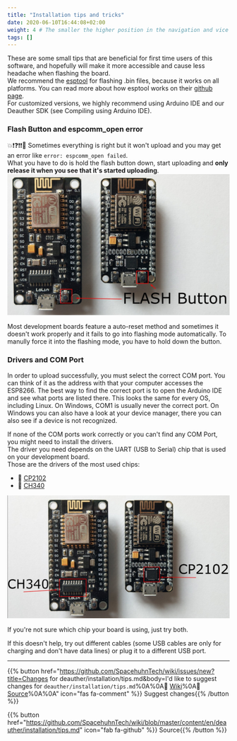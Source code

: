 ```yaml
---
title: "Installation tips and tricks"
date: 2020-06-10T16:44:08+02:00
weight: 4 # The smaller the higher position in the navigation and vice versa
tags: []
---
```


These are some small tips that are beneficial for first time users of this software, and hopefully will make it more accessible and cause less headache when flashing the board.  
We recommend the [esptool](https://github.com/espressif/esptool) for flashing .bin files, because it works on all platforms. You can read more about how esptool works on their [github page](https://github.com/espressif/esptool).  
For customized versions, we highly recommend using Arduino IDE and our Deauther SDK (see Compiling using Arduino IDE).

### Flash Button and espcomm_open error
💥❗️❓❗️❗️💢 Sometimes everything is right but it won't upload and you may get an error like `error: espcomm_open failed`.  
What you have to do is hold the flash button down, start uploading and **only release it when you see that it's started uploading**.  
![PICTURE nodemcu flash button](/media/deauther/nodemcu_flash_buttons.jpg?height=400px)

Most development boards feature a auto-reset method and sometimes it doesn't work properly and it fails to go into flashing mode automatically. To manully force it into the flashing mode, you have to hold down the button.   

### Drivers and COM Port
In order to upload successfully, you must select the correct COM port. You can think of it as the address with that your computer accesses the ESP8266.
The best way to find the correct port is to open the Arduino IDE and see what ports are listed there. This looks the same for every OS, including Linux. On Windows, COM1 is usually never the correct port.
On Windows you can also have a look at your device manager, there you can also see if a device is not recognized.

If none of the COM ports work correctly or you can't find any COM Port, you might need to install the drivers.  
The driver you need depends on the UART (USB to Serial) chip that is used on your development board.  
Those are the drivers of the most used chips:  
- 💾 [CP2102](https://www.silabs.com/products/development-tools/software/usb-to-uart-bridge-vcp-drivers)
- 💾 [CH340](https://sparks.gogo.co.nz/ch340.html)

![PICTURE serial chips](/media/deauther/nodemcu_serial_modules.jpg?height=400px)  

If you're not sure which chip your board is using, just try both.  

If this doesn't help, try out different cables (some USB cables are only for charging and don't have data lines) or plug it to a different USB port.


---

{{% button href="https://github.com/SpacehuhnTech/wiki/issues/new?title=Changes for deauther/installation/tips.md&body=I'd like to suggest changes for `deauther/installation/tips.md`%0A%0A:link: [Wiki](https://spacehuhn.wiki/deauther/installation/tips)%0A:link: [Source](https://github.com/SpacehuhnTech/wiki/blob/master/content/en/deauther/installation/tips.md)%0A%0A<!-- Describe your desired changes -->" icon="fas fa-comment" %}}&nbsp;Suggest changes{{% /button %}}

{{% button href="https://github.com/SpacehuhnTech/wiki/blob/master/content/en/deauther/installation/tips.md" icon="fab fa-github" %}}&nbsp;Source{{% /button %}}